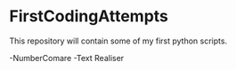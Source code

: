 # FirstCodingAttempts
This repository will contain some of my first python scripts.

-NumberComare
-Text Realiser
